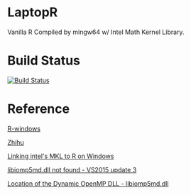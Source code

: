 # LaptopR
Vanilla R Compiled by mingw64 w/ Intel Math Kernel Library.

# Build Status

[![Build Status](https://dev.azure.com/medbioinfo/seqmap/_apis/build/status/MitsuhaMiyamizu.LaptopR?branchName=main)](https://dev.azure.com/medbioinfo/seqmap/_build/latest?definitionId=4&branchName=main)

# Reference

[R-windows](https://github.com/r-windows/r-base)

[Zhihu](https://zhuanlan.zhihu.com/p/100847894)

[Linking intel's MKL to R on Windows](https://stackoverflow.com/questions/38090206/linking-intels-math-kernel-library-mkl-to-r-on-windows)

[libiomp5md.dll not found - VS2015 update 3](https://community.intel.com/t5/Intel-oneAPI-Math-Kernel-Library/libiomp5md-dll-not-found-VS2015-update-3/td-p/1079032)

[Location of the Dynamic OpenMP DLL - libiomp5md.dll](https://community.intel.com/t5/Intel-C-Compiler/Location-of-the-Dynamic-OpenMP-DLL-libiomp5md-dll/td-p/993325)
